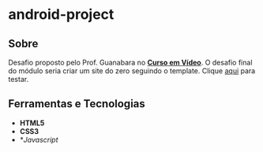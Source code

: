 # android-project

## Sobre
Desafio proposto pelo Prof. Guanabara no **[Curso em Vídeo](https://www.youtube.com/c/CursoemVideo)**. O desafio final do módulo seria criar um site do zero seguindo o template. Clique [aqui](https://yhanzera.github.io/android-project/) para testar.

## Ferramentas e Tecnologias
- **HTML5**
- **CSS3**
- **Javascript*
